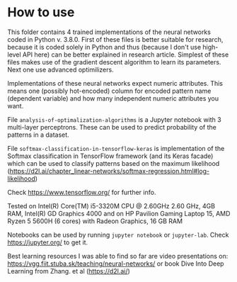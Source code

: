 # How to use

This folder contains 4 trained implementations of the neural networks coded in Python v. 3.8.0. First of these files is better suitable for research, because it is coded solely in Python and thus (because I don't use high-level API here) can be better explained in research article. Simplest of these files makes use of the gradient descent algorithm to learn its parameters. Next one use advanced optimilizers.

Implementations of these neural networks expect numeric attributes. This means one (possibly hot-encoded) column for encoded pattern name (dependent variable) and how many independent numeric attributes you want.

File ```analysis-of-optimalization-algorithms``` is a Jupyter notebook with 3 multi-layer perceptrons. These can be used to predict probability of the patterns in a dataset.

File ```softmax-classification-in-tensorflow-keras``` is implementation of the Softmax classification in TensorFlow framework (and its Keras facade) which can be used to classify patterns based on the maximum likelihood (https://d2l.ai/chapter_linear-networks/softmax-regression.html#log-likelihood)

Check https://www.tensorflow.org/ for further info.

Tested on Intel(R) Core(TM) i5-3320M CPU @ 2.60GHz   2.60 GHz, 4GB RAM, Intel(R) GD Graphics 4000 and on HP Pavilion Gaming Laptop 15, AMD Ryzen 5 5600H (6 cores) with Radeon Graphics, 16 GB RAM

Notebooks can be used by running ```jupyter notebook``` or ```jupyter-lab```. Check https://jupyter.org/ to get it.

Best learning resources I was able to find so far are video presentations on: https://vgg.fiit.stuba.sk/teaching/neural-networks/ or book Dive Into Deep Learning from Zhang. et al (https://d2l.ai/)
